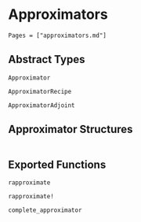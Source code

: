# Approximators 
```@contents
Pages = ["approximators.md"]
```

## Abstract Types
```@docs
Approximator

ApproximatorRecipe

ApproximatorAdjoint
```

## Approximator Structures
```@docs

```

## Exported Functions
```@docs
rapproximate

rapproximate!

complete_approximator
```
